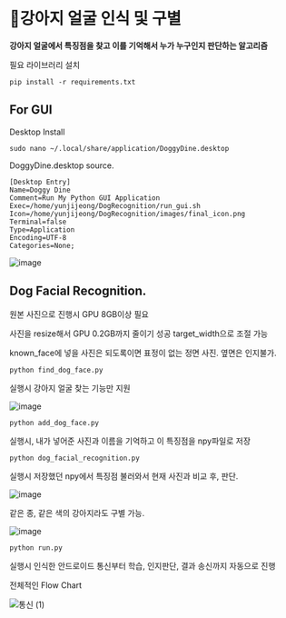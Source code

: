 # 🐶강아지 얼굴 인식 및 구별

**강아지 얼굴에서 특징점을 찾고 이를 기억해서 누가 누구인지 판단하는 알고리즘**

필요 라이브러리 설치

    pip install -r requirements.txt

## For GUI

Desktop Install

    sudo nano ~/.local/share/application/DoggyDine.desktop

DoggyDine.desktop source.
    
    [Desktop Entry]
    Name=Doggy Dine
    Comment=Run My Python GUI Application
    Exec=/home/yunjijeong/DogRecognition/run_gui.sh
    Icon=/home/yunjijeong/DogRecognition/images/final_icon.png
    Terminal=false
    Type=Application
    Encoding=UTF-8
    Categories=None;

![image](https://github.com/yunjiJ00/DogRecognition/assets/123616936/0eb93c8e-3868-4810-8cf9-5584c6c30962)


## Dog Facial Recognition.

원본 사진으로 진행시 GPU 8GB이상 필요

사진을 resize해서 GPU 0.2GB까지 줄이기 성공 target_width으로 조절 가능

known_face에 넣을 사진은 되도록이면 표정이 없는 정면 사진. 옆면은 인지불가.

    python find_dog_face.py 

실행시 강아지 얼굴 찾는 기능만 지원
  
![image](https://github.com/PAWSITIVE2024/DogRecognition/assets/123616936/e30ff46d-7964-48d7-90d4-3e692b1df088)



    python add_dog_face.py

실행시, 내가 넣어준 사진과 이름을 기억하고 이 특징점을 npy파일로 저장

    python dog_facial_recognition.py

실행시 저장했던 npy에서 특징점 불러와서 현재 사진과 비교 후, 판단.
  
![image](https://github.com/yunjiJ00/dog_face_recognition/assets/123616936/e7d7584d-d56c-45b9-a99e-fa861dd1420f)

같은 종, 같은 색의 강아지라도 구별 가능.

![image](https://github.com/PAWSITIVE2024/DogRecognition/assets/123616936/6e2e3205-0956-4eed-b73e-2b7cc8259f51)


    python run.py

실행시 인식한 안드로이드 통신부터 학습, 인지판단, 결과 송신까지 자동으로 진행

전체적인 Flow Chart

![통신 (1)](https://github.com/yunjiJ00/dog_face_recognition/assets/123616936/4f89391e-0f0e-4d09-afb0-de9125fea470)





